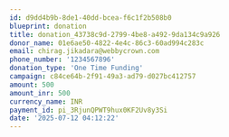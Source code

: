 ```yaml
---
id: d9dd4b9b-8de1-40dd-bcea-f6c1f2b508b0
blueprint: donation
title: donation_43738c9d-2799-4be8-a492-9da134c9a926
donor_name: 01e6ae50-4822-4e4c-86c3-60ad994c283c
email: chirag.jikadara@webbycrown.com
phone_number: '1234567896'
donation_type: 'One Time Funding'
campaign: c84ce64b-2f91-49a3-ad79-d027bc412757
amount: 500
amount_inr: 500
currency_name: INR
payment_id: pi_3RjunQPWT9hux0KF2Uv8y3Si
date: '2025-07-12 04:12:22'
---
```


